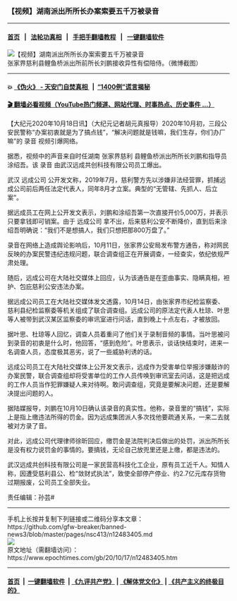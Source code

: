 ### 【视频】湖南派出所所长办案索要五千万被录音
------------------------

#### [首页](https://github.com/gfw-breaker/banned-news3/blob/master/README.md) &nbsp;&nbsp;|&nbsp;&nbsp; [法轮功真相](https://github.com/begood0513/basic/blob/master/README.md)  &nbsp;&nbsp;|&nbsp;&nbsp; [手把手翻墙教程](https://github.com/gfw-breaker/guides/wiki)  &nbsp;&nbsp;|&nbsp;&nbsp; [一键翻墙软件](https://github.com/gfw-breaker/nogfw/blob/master/README.md)  



<div><img alt="【视频】湖南派出所所长办案索要五千万被录音" class="attachment-djy_600_400 size-djy_600_400 wp-post-image" src="https://i.epochtimes.com/assets/uploads/2020/10/PHOTO-2020-10-17-21-23-23-e1602966361424.jpg"/>
<div class="caption">
 张家界慈利县鲤鱼桥派出所前所长刘鹏接收异性有偿陪侍。（微博截图）
</div></div><hr/>

#### 💥 [《伪火》 - 天安门自焚真相 ](http://158.247.195.190:10000/videos/blog/weihuo.html)&nbsp; |&nbsp; [“1400例”谎言揭秘  ](http://158.247.195.190:10000/videos/blog/jiexi1400.html)

#### [ 🎬  翻墙必看视频（YouTube热门频道、网站代理、时事热点、历史事件 ...）](https://github.com/gfw-breaker/links/blob/master/banned.md)

<div><p>
 【大纪元2020年10月18日讯】（大纪元记者胡元真报导）2020年10月初，三段公安民警称“办案初衷就是为了搞点钱”，“解决问题就是钱嘛，我们生存，你们办厂嘛”的
 <ok href="https://www.epochtimes.com/gb/tag/%E5%BD%95%E9%9F%B3.html">
  录音
 </ok>
 视频引爆网络。
</p>
<p>
 据悉，视频中的声音来自时任湖南
 <ok href="https://www.epochtimes.com/gb/tag/%E5%BC%A0%E5%AE%B6%E7%95%8C%E6%85%88%E5%88%A9.html">
  张家界慈利
 </ok>
 县鲤鱼桥派出所所长刘鹏和指导员涂绍吾。该
 <ok href="https://www.epochtimes.com/gb/tag/%E5%BD%95%E9%9F%B3.html">
  录音
 </ok>
 由武汉远成共创科技有限公司员工爆出。
</p>
<p>
 武汉
 <ok href="https://www.epochtimes.com/gb/tag/%E8%BF%9C%E6%88%90%E5%85%AC%E5%8F%B8.html">
  远成公司
 </ok>
 公开发文称，2019年7月，慈利警方先以涉嫌非法经营罪，抓捕远成公司前后两任法定代表人，同年8月才立案。典型的“无管辖、先抓人、后立案”。
</p>
<p>
 据远成员工在网上公开发文表示，刘鹏和涂绍吾第一次直接开价5,000万，并表示只要拿钱即可销案。由于
 <ok href="https://www.epochtimes.com/gb/tag/%E8%BF%9C%E6%88%90%E5%85%AC%E5%8F%B8.html">
  远成公司
 </ok>
 拿不出，后来慈利公安不断降价，直到后来涂绍吾明确说：“我们不是想搞人，我们只想把那800万盘了。”
</p>
<p>
</p>
<p>
 录音在网络上造成舆论影响后，10月11日，张家界公安局发布警方通告，称对网民反映的办案民警违纪违规问题，联合调查组正在开展调查，一经查实，依纪依规严肃处理。
</p>
<p>
 随后，远成公司在大陆社交媒体上回应，认为该通告是在歪曲事实、隐瞒真相，袒护、包庇慈利公安违法办案。
</p>
<p>
 据远成公司员工在大陆社交媒体发文透露，10月14日，由张家界市纪检监察委、慈利县纪检监察委等机关组成了联合调查组。远成公司的原法定代表人杜琼、叶思等人被带到武汉某区监察委的审讯室进行问话，直到晚上十点左右，才被放回。
</p>
<p>
 据叶思、杜琼等人回忆，调查人员着重问了他们关于录制音频的事情。当叶思被问到录音的初衷是什么时，他回答，“感到危险”。叶思表示，谈话快结束时，进来一名调查人员，态度极其恶劣，说了一些威胁利诱的话。
</p>
<p>
 远成公司员工在大陆社交媒体上公开发文表示，远成作为受害单位举报涉嫌敲诈的办案民警，联合调查组却将受害单位的工作人员传唤到审讯室去问话，这是把远成的工作人员当作犯罪嫌疑人来对待啊。敢问调查组，究竟是要解决问题，还是要解决提出问题的人。
</p>
<p>
 据陆媒报导，刘鹏在10月10日确认该录音的真实性。他称，录音里的“搞钱”，实际上是指上缴违法所得的罚金。因为远成集团派人多次找他要疏通关系，一来二去就被对方录了音。
</p>
<p>
 对此，远成公司代理律师徐昕回应，缴罚金是法院判决后做出的处罚，派出所所长是没有权力说罚金的事情的。要搞钱，无论自己放兜里还是上缴，都是违法的。
</p>
<p>
 武汉远成共创科技有限公司是一家民营高科技化工企业，原有员工近千人。知情人称，因遭受慈利县公、检“敛财式执法”，致使全部停产停业、约2.7亿元库存货物过期报废，公司员工全部失业。
</p>
<p>
</p>
<p>
 责任编辑：孙芸#
</p>
</div>
<hr/>
手机上长按并复制下列链接或二维码分享本文章：<br/>
https://github.com/gfw-breaker/banned-news3/blob/master/pages/nsc413/n12483405.md <br/>
<a href='https://github.com/gfw-breaker/banned-news3/blob/master/pages/nsc413/n12483405.md'><img src='https://github.com/gfw-breaker/banned-news3/blob/master/pages/nsc413/n12483405.md.png'/></a> <br/>
原文地址（需翻墙访问）：https://www.epochtimes.com/gb/20/10/17/n12483405.htm


------------------------
#### [首页](https://github.com/gfw-breaker/banned-news3/blob/master/README.md) &nbsp;|&nbsp; [一键翻墙软件](https://github.com/gfw-breaker/nogfw/blob/master/README.md) &nbsp;| [《九评共产党》](https://github.com/gfw-breaker/9ping.md/blob/master/README.md#九评之一评共产党是什么) | [《解体党文化》](https://github.com/gfw-breaker/jtdwh.md/blob/master/README.md) | [《共产主义的终极目的》](https://github.com/gfw-breaker/gczydzjmd.md/blob/master/README.md)


<img src='http://gfw-breaker.win/banned-news3/pages/nsc413/n12483405.md' width='0px' height='0px'/>